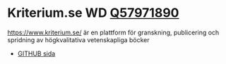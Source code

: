 # Kriterium.se WD [Q57971890](https://www.wikidata.org/wiki/Q57971890)
https://www.kriterium.se/  är en plattform för granskning, publicering och spridning av högkvalitativa vetenskapliga böcker

* [GITHUB sida](https://salgo60.github.io/Kriterium.se/)


